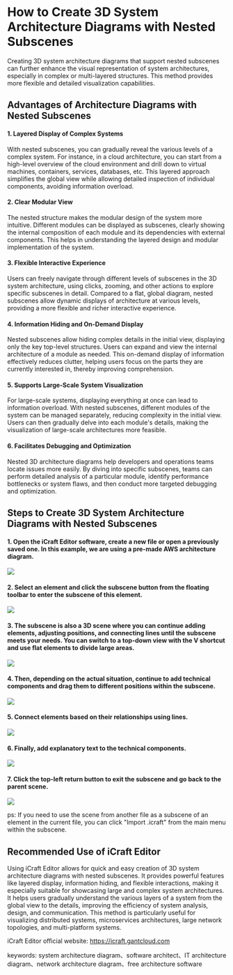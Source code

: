 <!--
 * @Descripttion: 
 * @MainAuthor: 
-->

# How to Create 3D System Architecture Diagrams with Nested Subscenes

Creating 3D system architecture diagrams that support nested subscenes can further enhance the visual representation of system architectures, especially in complex or multi-layered structures. This method provides more flexible and detailed visualization capabilities.

## Advantages of Architecture Diagrams with Nested Subscenes

#### 1. Layered Display of Complex Systems

With nested subscenes, you can gradually reveal the various levels of a complex system. For instance, in a cloud architecture, you can start from a high-level overview of the cloud environment and drill down to virtual machines, containers, services, databases, etc. This layered approach simplifies the global view while allowing detailed inspection of individual components, avoiding information overload.

#### 2. Clear Modular View

The nested structure makes the modular design of the system more intuitive. Different modules can be displayed as subscenes, clearly showing the internal composition of each module and its dependencies with external components. This helps in understanding the layered design and modular implementation of the system.

#### 3. Flexible Interactive Experience

Users can freely navigate through different levels of subscenes in the 3D system architecture, using clicks, zooming, and other actions to explore specific subscenes in detail. Compared to a flat, global diagram, nested subscenes allow dynamic displays of architecture at various levels, providing a more flexible and richer interactive experience.

#### 4. Information Hiding and On-Demand Display

Nested subscenes allow hiding complex details in the initial view, displaying only the key top-level structures. Users can expand and view the internal architecture of a module as needed. This on-demand display of information effectively reduces clutter, helping users focus on the parts they are currently interested in, thereby improving comprehension.

#### 5. Supports Large-Scale System Visualization

For large-scale systems, displaying everything at once can lead to information overload. With nested subscenes, different modules of the system can be managed separately, reducing complexity in the initial view. Users can then gradually delve into each module's details, making the visualization of large-scale architectures more feasible.

#### 6. Facilitates Debugging and Optimization

Nested 3D architecture diagrams help developers and operations teams locate issues more easily. By diving into specific subscenes, teams can perform detailed analysis of a particular module, identify performance bottlenecks or system flaws, and then conduct more targeted debugging and optimization.

## Steps to Create 3D System Architecture Diagrams with Nested Subscenes

#### 1. Open the iCraft Editor software, create a new file or open a previously saved one. In this example, we are using a pre-made AWS architecture diagram.
![](../public/blog/subscene/1.jpg)
#### 2. Select an element and click the subscene button from the floating toolbar to enter the subscene of this element.
![](../public/blog/subscene/2.jpg)
#### 3. The subscene is also a 3D scene where you can continue adding elements, adjusting positions, and connecting lines until the subscene meets your needs. You can switch to a top-down view with the V shortcut and use flat elements to divide large areas.
![](../public/blog/subscene/3.jpg)
#### 4. Then, depending on the actual situation, continue to add technical components and drag them to different positions within the subscene.
![](../public/blog/subscene/4.jpg)
#### 5. Connect elements based on their relationships using lines.
![](../public/blog/subscene/5.jpg)
#### 6. Finally, add explanatory text to the technical components.
![](../public/blog/subscene/6.jpg)
#### 7. Click the top-left return button to exit the subscene and go back to the parent scene.
![](../public/blog/subscene/7.jpg)

ps: If you need to use the scene from another file as a subscene of an element in the current file, you can click "Import .icraft" from the main menu within the subscene.

## Recommended Use of iCraft Editor
Using iCraft Editor allows for quick and easy creation of 3D system architecture diagrams with nested subscenes. It provides powerful features like layered display, information hiding, and flexible interactions, making it especially suitable for showcasing large and complex system architectures. It helps users gradually understand the various layers of a system from the global view to the details, improving the efficiency of system analysis, design, and communication. This method is particularly useful for visualizing distributed systems, microservices architectures, large network topologies, and multi-platform systems.

iCraft Editor official website: https://icraft.gantcloud.com

keywords: system architecture diagram、software architect、IT architecture diagram、network architecture diagram、free architecture software